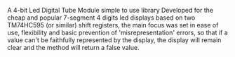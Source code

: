 A 4-bit Led Digital Tube Module simple to use library
Developed for the cheap and popular 7-segment 4 digits led displays based on two TM74HC595 (or similar) shift registers, the main focus was set in ease of use, flexibility and basic prevention of 'misrepresentation' errors, so that if a value can't be faithfully represented by the display, the display will remain clear and the method will return a false value.
